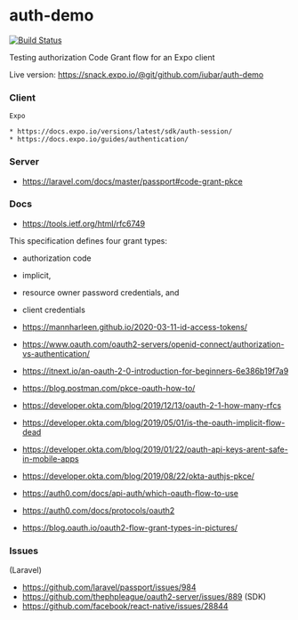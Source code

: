 # auth-demo

[![Build Status](https://app.travis-ci.com/iubar/auth-demo.svg?branch=master)](https://app.travis-ci.com/github/iubar/auth-demo)

Testing authorization Code Grant flow for an Expo client

Live version: https://snack.expo.io/@git/github.com/iubar/auth-demo


### Client

	Expo

	* https://docs.expo.io/versions/latest/sdk/auth-session/
	* https://docs.expo.io/guides/authentication/


### Server

 * https://laravel.com/docs/master/passport#code-grant-pkce

### Docs

* https://tools.ietf.org/html/rfc6749

 This specification defines four grant types:
 * authorization code
 * implicit, 
 * resource owner password credentials, and 
 * client credentials
   
 * https://mannharleen.github.io/2020-03-11-id-access-tokens/
 * https://www.oauth.com/oauth2-servers/openid-connect/authorization-vs-authentication/   
 * https://itnext.io/an-oauth-2-0-introduction-for-beginners-6e386b19f7a9
 * https://blog.postman.com/pkce-oauth-how-to/
 * https://developer.okta.com/blog/2019/12/13/oauth-2-1-how-many-rfcs
 * https://developer.okta.com/blog/2019/05/01/is-the-oauth-implicit-flow-dead
 * https://developer.okta.com/blog/2019/01/22/oauth-api-keys-arent-safe-in-mobile-apps
 * https://developer.okta.com/blog/2019/08/22/okta-authjs-pkce/
 * https://auth0.com/docs/api-auth/which-oauth-flow-to-use
 * https://auth0.com/docs/protocols/oauth2
 * https://blog.oauth.io/oauth2-flow-grant-types-in-pictures/

### Issues 

(Laravel)
 * https://github.com/laravel/passport/issues/984
 * https://github.com/thephpleague/oauth2-server/issues/889 
(SDK)
 * https://github.com/facebook/react-native/issues/28844
